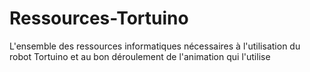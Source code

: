 # Ressources-Tortuino
L'ensemble des ressources informatiques nécessaires à l'utilisation du robot Tortuino et au bon déroulement de l'animation qui l'utilise
